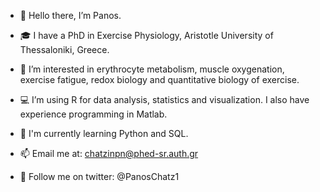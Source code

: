 - 👋 Hello there, I’m Panos. 
- 🎓 I have a PhD in Exercise Physiology, Aristotle University of Thessaloniki, Greece.
- 👀 I’m interested in erythrocyte metabolism, muscle oxygenation, exercise fatigue, redox biology and quantitative biology of exercise.
  
- 💻 I’m using R for data analysis, statistics and visualization. I also have experience programming in Matlab. 
- 📖 I'm currently learning Python and SQL.
  
- 📫 Email me at: chatzinpn@phed-sr.auth.gr
- 🚀 Follow me on twitter: @PanosChatz1

<!---
PanosChatzi/PanosChatzi is a ✨ special ✨ repository because its `README.md` (this file) appears on your GitHub profile.
You can click the Preview link to take a look at your changes.
--->
